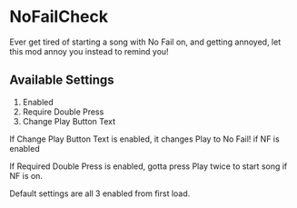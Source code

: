 # NoFailCheck
Ever get tired of starting a song with No Fail on, and getting annoyed, let this mod annoy you instead to remind you!
## Available Settings
1. Enabled
2. Require Double Press
3. Change Play Button Text

If Change Play Button Text is enabled, it changes Play to No Fail! if NF is enabled

If Required Double Press is enabled, gotta press Play twice to start song if NF is on.

Default settings are all 3 enabled from first load.
